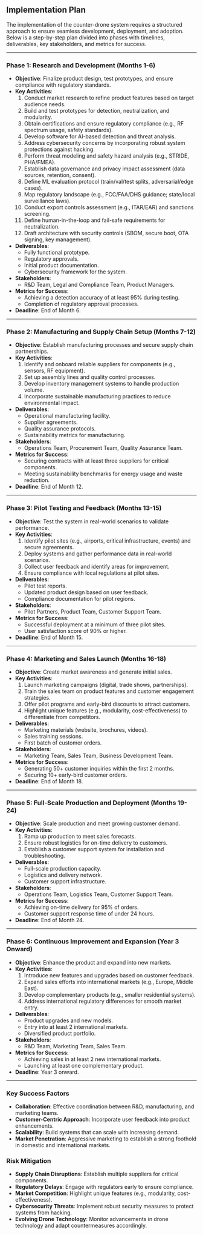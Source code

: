 ## **Implementation Plan**

The implementation of the counter-drone system requires a structured approach to
ensure seamless development, deployment, and adoption. Below is a step-by-step
plan divided into phases with timelines, deliverables, key stakeholders, and
metrics for success.

---

### **Phase 1: Research and Development (Months 1-6)**

- **Objective**: Finalize product design, test prototypes, and ensure compliance
  with regulatory standards.
- **Key Activities**:
  1. Conduct market research to refine product features based on target audience
     needs.
  2. Build and test prototypes for detection, neutralization, and modularity.
  3. Obtain certifications and ensure regulatory compliance (e.g., RF spectrum
     usage, safety standards).
  4. Develop software for AI-based detection and threat analysis.
  5. Address cybersecurity concerns by incorporating robust system protections
     against hacking.
  6. Perform threat modeling and safety hazard analysis (e.g., STRIDE, PHA/FMEA).
  7. Establish data governance and privacy impact assessment (data sources, retention, consent).
  8. Define ML evaluation protocol (train/val/test splits, adversarial/edge cases).
  9. Map regulatory landscape (e.g., FCC/FAA/DHS guidance; state/local surveillance laws).
  10. Conduct export controls assessment (e.g., ITAR/EAR) and sanctions screening.
  11. Define human-in-the-loop and fail-safe requirements for neutralization.
  12. Draft architecture with security controls (SBOM, secure boot, OTA signing, key management).
- **Deliverables**:
  - Fully functional prototype.
  - Regulatory approvals.
  - Initial product documentation.
  - Cybersecurity framework for the system.
- **Stakeholders**:
  - R&D Team, Legal and Compliance Team, Product Managers.
- **Metrics for Success**:
  - Achieving a detection accuracy of at least 95% during testing.
  - Completion of regulatory approval processes.
- **Deadline**: End of Month 6.

---

### **Phase 2: Manufacturing and Supply Chain Setup (Months 7-12)**

- **Objective**: Establish manufacturing processes and secure supply chain
  partnerships.
- **Key Activities**:
  1. Identify and onboard reliable suppliers for components (e.g., sensors, RF
     equipment).
  2. Set up assembly lines and quality control processes.
  3. Develop inventory management systems to handle production volume.
  4. Incorporate sustainable manufacturing practices to reduce environmental
     impact.
- **Deliverables**:
  - Operational manufacturing facility.
  - Supplier agreements.
  - Quality assurance protocols.
  - Sustainability metrics for manufacturing.
- **Stakeholders**:
  - Operations Team, Procurement Team, Quality Assurance Team.
- **Metrics for Success**:
  - Securing contracts with at least three suppliers for critical components.
  - Meeting sustainability benchmarks for energy usage and waste reduction.
- **Deadline**: End of Month 12.

---

### **Phase 3: Pilot Testing and Feedback (Months 13-15)**

- **Objective**: Test the system in real-world scenarios to validate
  performance.
- **Key Activities**:
  1. Identify pilot sites (e.g., airports, critical infrastructure, events) and
     secure agreements.
  2. Deploy systems and gather performance data in real-world scenarios.
  3. Collect user feedback and identify areas for improvement.
  4. Ensure compliance with local regulations at pilot sites.
- **Deliverables**:
  - Pilot test reports.
  - Updated product design based on user feedback.
  - Compliance documentation for pilot regions.
- **Stakeholders**:
  - Pilot Partners, Product Team, Customer Support Team.
- **Metrics for Success**:
  - Successful deployment at a minimum of three pilot sites.
  - User satisfaction score of 90% or higher.
- **Deadline**: End of Month 15.

---

### **Phase 4: Marketing and Sales Launch (Months 16-18)**

- **Objective**: Create market awareness and generate initial sales.
- **Key Activities**:
  1. Launch marketing campaigns (digital, trade shows, partnerships).
  2. Train the sales team on product features and customer engagement
     strategies.
  3. Offer pilot programs and early-bird discounts to attract customers.
  4. Highlight unique features (e.g., modularity, cost-effectiveness) to
     differentiate from competitors.
- **Deliverables**:
  - Marketing materials (website, brochures, videos).
  - Sales training sessions.
  - First batch of customer orders.
- **Stakeholders**:
  - Marketing Team, Sales Team, Business Development Team.
- **Metrics for Success**:
  - Generating 50+ customer inquiries within the first 2 months.
  - Securing 10+ early-bird customer orders.
- **Deadline**: End of Month 18.

---

### **Phase 5: Full-Scale Production and Deployment (Months 19-24)**

- **Objective**: Scale production and meet growing customer demand.
- **Key Activities**:
  1. Ramp up production to meet sales forecasts.
  2. Ensure robust logistics for on-time delivery to customers.
  3. Establish a customer support system for installation and troubleshooting.
- **Deliverables**:
  - Full-scale production capacity.
  - Logistics and delivery network.
  - Customer support infrastructure.
- **Stakeholders**:
  - Operations Team, Logistics Team, Customer Support Team.
- **Metrics for Success**:
  - Achieving on-time delivery for 95% of orders.
  - Customer support response time of under 24 hours.
- **Deadline**: End of Month 24.

---

### **Phase 6: Continuous Improvement and Expansion (Year 3 Onward)**

- **Objective**: Enhance the product and expand into new markets.
- **Key Activities**:
  1. Introduce new features and upgrades based on customer feedback.
  2. Expand sales efforts into international markets (e.g., Europe, Middle
     East).
  3. Develop complementary products (e.g., smaller residential systems).
  4. Address international regulatory differences for smooth market entry.
- **Deliverables**:
  - Product upgrades and new models.
  - Entry into at least 2 international markets.
  - Diversified product portfolio.
- **Stakeholders**:
  - R&D Team, Marketing Team, Sales Team.
- **Metrics for Success**:
  - Achieving sales in at least 2 new international markets.
  - Launching at least one complementary product.
- **Deadline**: Year 3 onward.

---

### **Key Success Factors**

- **Collaboration**: Effective coordination between R&D, manufacturing, and
  marketing teams.
- **Customer-Centric Approach**: Incorporate user feedback into product
  enhancements.
- **Scalability**: Build systems that can scale with increasing demand.
- **Market Penetration**: Aggressive marketing to establish a strong foothold in
  domestic and international markets.

### **Risk Mitigation**

- **Supply Chain Disruptions**: Establish multiple suppliers for critical
  components.
- **Regulatory Delays**: Engage with regulators early to ensure compliance.
- **Market Competition**: Highlight unique features (e.g., modularity,
  cost-effectiveness).
- **Cybersecurity Threats**: Implement robust security measures to protect
  systems from hacking.
- **Evolving Drone Technology**: Monitor advancements in drone technology and
  adapt countermeasures accordingly.
